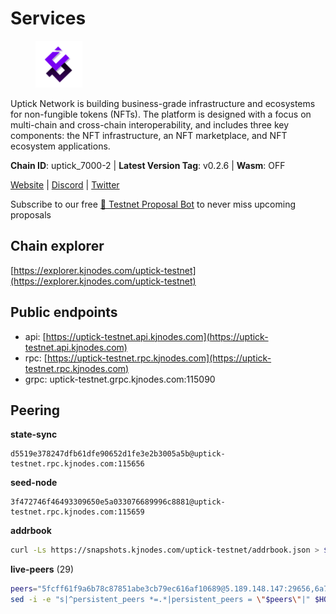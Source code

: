 # Services

<figure><img src="https://raw.githubusercontent.com/kj89/cosmos-images/main/logos/uptick.png" alt=""><figcaption></figcaption></figure>

Uptick Network is building business-grade infrastructure and  ecosystems for non-fungible tokens (NFTs). The platform is  designed with a focus on multi-chain and cross-chain interoperability,  and includes three key components: the NFT infrastructure, an NFT  marketplace, and NFT ecosystem applications.

**Chain ID**: uptick_7000-2 | **Latest Version Tag**: v0.2.6 | **Wasm**: OFF

[Website](https://uptick.network) | [Discord](https://discord.gg/UzeHS7fu5H) | [Twitter](https://twitter.com/uptickproject)



Subscribe to our free [🤖 Testnet Proposal Bot](https://t.me/kjnodes_testnet_proposal_bot) to never miss upcoming proposals


## Chain explorer
[https://explorer.kjnodes.com/uptick-testnet](https://explorer.kjnodes.com/uptick-testnet)

## Public endpoints

* api: [https://uptick-testnet.api.kjnodes.com](https://uptick-testnet.api.kjnodes.com)
* rpc: [https://uptick-testnet.rpc.kjnodes.com](https://uptick-testnet.rpc.kjnodes.com)
* grpc: uptick-testnet.grpc.kjnodes.com:115090

## Peering

**state-sync**

```text
d5519e378247dfb61dfe90652d1fe3e2b3005a5b@uptick-testnet.rpc.kjnodes.com:115656
```

**seed-node**

```text
3f472746f46493309650e5a033076689996c8881@uptick-testnet.rpc.kjnodes.com:115659
```

**addrbook**
```bash
curl -Ls https://snapshots.kjnodes.com/uptick-testnet/addrbook.json > $HOME/.uptickd/config/addrbook.json
```

**live-peers** (29)
```bash
peers="5fcff61f9a6b78c87851abe3cb79ec616af10689@5.189.148.147:29656,6a775f6034f64827a6220de07b1ad344284bbf51@194.163.155.84:46656,b483acbcae7ccd1244f588144245e9d1124c3de5@88.99.56.200:26666,7831b5c5cc90fa95ea99a0cea5d1ad07dfcc7b9c@185.245.183.187:26656,af5262526a0800a29a0a7194e1488a9fa62d0005@195.3.223.208:26656,174a57a0d4b914b5a9823a5f3f47ae4b06d9809e@65.108.206.118:60956,1c66685cbf5c8dc0a739eb57c896d35eb2eed17c@65.109.50.106:28656,7849e4320385434b0828a3e0206a3b69767393f6@65.109.91.227:26656,878101ab9ad2402bfd700a3da58223778461c753@185.245.182.152:26656,8ed9ffbd365e360804c6140e4906a5263c5b608a@116.203.157.163:10656,52cdb51fe8692dea11de23b8c97c9d947a6eb1c2@51.222.44.116:10656,a818920590d15226a206ec4c73b1c5c20c56a435@65.21.134.202:26666,e24bde7fe207160442fe6b93ee376a739def5757@51.222.248.153:26656,0afb5ce897e69eec34fb32bf87f4a2f93f79e0b3@65.109.65.210:30656,1bb6d67af0dd1d452e294e9df430d07bccefe502@185.215.167.241:26656,2298edffe9306e4d9370233c1d29dab567829095@144.91.78.28:26656,eb5a3112a64944e2bd701ff8aa99ab95209c6310@185.198.27.110:26656,81e9fbb53928efafad7862722c16820ed7c0e5b7@65.21.225.207:10656,d5519e378247dfb61dfe90652d1fe3e2b3005a5b@65.109.68.190:15656,b98bb56a9b4130eff5d3c43302f5b10e14e1a7f2@185.97.203.238:26656,8eaa8bc68e79a3c9b2037f4f675985cdbb1657e4@65.109.136.251:26656,07df6fd3f41c4bda761931831439ab248eb3dae4@91.223.3.190:55056,b1f4cbece3a83ea55ba28a50281eaa3af9119cd4@65.21.129.95:21256,b9d3fe835ded0b93c39befad43fb3c4964ae740f@91.195.101.100:26656,7a4f1c0baa2ff31c02163fb658c4eb8d119193c7@95.214.52.173:18656,5739ae6fab71ec95fb3112f4d1ea2845782fa9f7@54.92.137.6:26656,d8777278648d8fc93800692a8b96a7f104df4f9a@194.163.135.127:26656,641dd4daf0a6dbdb589ba8373a86b183a7b84292@65.108.66.34:23986,70c19420bb2d40c5a6c3466c69ead6e0877b9cc7@45.85.250.108:26656"
sed -i -e "s|^persistent_peers *=.*|persistent_peers = \"$peers\"|" $HOME/.uptickd/config/config.toml
```
